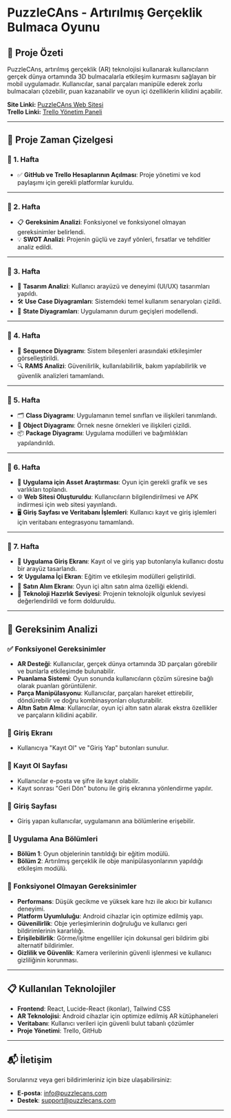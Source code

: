 # PuzzleCAns - Artırılmış Gerçeklik Bulmaca Oyunu

## 📖 Proje Özeti
PuzzleCAns, artırılmış gerçeklik (AR) teknolojisi kullanarak kullanıcıların gerçek dünya ortamında 3D bulmacalarla etkileşim kurmasını sağlayan bir mobil uygulamadır. Kullanıcılar, sanal parçaları manipüle ederek zorlu bulmacaları çözebilir, puan kazanabilir ve oyun içi özelliklerin kilidini açabilir.

**Site Linki:** [PuzzleCAns Web Sitesi](https://emirhanync.github.io/PentoARFinal/)  
**Trello Linki:** [Trello Yönetim Paneli](https://trello.com/b/9XInHVP4/pentomino-ar)

---

## 📅 Proje Zaman Çizelgesi

### 📅 1. Hafta
- ✅ **GitHub ve Trello Hesaplarının Açılması**: Proje yönetimi ve kod paylaşımı için gerekli platformlar kuruldu.

---

### 📅 2. Hafta
- 📋 **Gereksinim Analizi**: Fonksiyonel ve fonksiyonel olmayan gereksinimler belirlendi.
- 💡 **SWOT Analizi**: Projenin güçlü ve zayıf yönleri, fırsatlar ve tehditler analiz edildi.

---

### 📅 3. Hafta
- 🎨 **Tasarım Analizi**: Kullanıcı arayüzü ve deneyimi (UI/UX) tasarımları yapıldı.
- 🛠 **Use Case Diyagramları**: Sistemdeki temel kullanım senaryoları çizildi.
- 🔄 **State Diyagramları**: Uygulamanın durum geçişleri modellendi.

---

### 📅 4. Hafta
- 🔗 **Sequence Diyagramı**: Sistem bileşenleri arasındaki etkileşimler görselleştirildi.
- 🔍 **RAMS Analizi**: Güvenilirlik, kullanılabilirlik, bakım yapılabilirlik ve güvenlik analizleri tamamlandı.

---

### 📅 5. Hafta
- 🗂 **Class Diyagramı**: Uygulamanın temel sınıfları ve ilişkileri tanımlandı.
- 🧩 **Object Diyagramı**: Örnek nesne örnekleri ve ilişkileri çizildi.
- 📦 **Package Diyagramı**: Uygulama modülleri ve bağımlılıkları yapılandırıldı.

---

### 📅 6. Hafta
- 🎨 **Uygulama için Asset Araştırması**: Oyun için gerekli grafik ve ses varlıkları toplandı.
- 🌐 **Web Sitesi Oluşturuldu**: Kullanıcıların bilgilendirilmesi ve APK indirmesi için web sitesi yayınlandı.
- 🖥 **Giriş Sayfası ve Veritabanı İşlemleri**: Kullanıcı kayıt ve giriş işlemleri için veritabanı entegrasyonu tamamlandı.

---

### 📅 7. Hafta
- 📱 **Uygulama Giriş Ekranı**: Kayıt ol ve giriş yap butonlarıyla kullanıcı dostu bir arayüz tasarlandı.
- 🛠 **Uygulama İçi Ekran**: Eğitim ve etkileşim modülleri geliştirildi.
- 🛒 **Satın Alım Ekranı**: Oyun içi altın satın alma özelliği eklendi.
- 📱 **Teknoloji Hazırlık Seviyesi**: Projenin teknolojik olgunluk seviyesi değerlendirildi ve form dolduruldu.

---

## 🎯 Gereksinim Analizi

### ✅ Fonksiyonel Gereksinimler
- **AR Desteği**: Kullanıcılar, gerçek dünya ortamında 3D parçaları görebilir ve bunlarla etkileşimde bulunabilir.
- **Puanlama Sistemi**: Oyun sonunda kullanıcıların çözüm süresine bağlı olarak puanları görüntülenir.
- **Parça Manipülasyonu**: Kullanıcılar, parçaları hareket ettirebilir, döndürebilir ve doğru kombinasyonları oluşturabilir.
- **Altın Satın Alma**: Kullanıcılar, oyun içi altın satın alarak ekstra özellikler ve parçaların kilidini açabilir.

### 🧾 Giriş Ekranı
- Kullanıcıya "Kayıt Ol" ve "Giriş Yap" butonları sunulur.

### 📝 Kayıt Ol Sayfası
- Kullanıcılar e-posta ve şifre ile kayıt olabilir.
- Kayıt sonrası "Geri Dön" butonu ile giriş ekranına yönlendirme yapılır.

### 🔐 Giriş Sayfası
- Giriş yapan kullanıcılar, uygulamanın ana bölümlerine erişebilir.

### 📱 Uygulama Ana Bölümleri
- **Bölüm 1**: Oyun objelerinin tanıtıldığı bir eğitim modülü.
- **Bölüm 2**: Artırılmış gerçeklik ile obje manipülasyonlarının yapıldığı etkileşim modülü.

### 🚀 Fonksiyonel Olmayan Gereksinimler
- **Performans**: Düşük gecikme ve yüksek kare hızı ile akıcı bir kullanıcı deneyimi.
- **Platform Uyumluluğu**: Android cihazlar için optimize edilmiş yapı.
- **Güvenilirlik**: Obje yerleşimlerinin doğruluğu ve kullanıcı geri bildirimlerinin kararlılığı.
- **Erişilebilirlik**: Görme/işitme engelliler için dokunsal geri bildirim gibi alternatif bildirimler.
- **Gizlilik ve Güvenlik**: Kamera verilerinin güvenli işlenmesi ve kullanıcı gizliliğinin korunması.

---

## 📋 Kullanılan Teknolojiler
- **Frontend**: React, Lucide-React (ikonlar), Tailwind CSS
- **AR Teknolojisi**: Android cihazlar için optimize edilmiş AR kütüphaneleri
- **Veritabanı**: Kullanıcı verileri için güvenli bulut tabanlı çözümler
- **Proje Yönetimi**: Trello, GitHub

---

## 📬 İletişim
Sorularınız veya geri bildirimleriniz için bize ulaşabilirsiniz:  
- **E-posta**: info@puzzlecans.com  
- **Destek**: support@puzzlecans.com  

---


